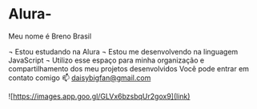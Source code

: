 # Alura-
Meu nome é Breno Brasil

¬ Estou estudando na Alura
¬ Estou me desenvolvendo na linguagem JavaScript
¬ Utilizo esse espaço para minha organização e compartilhamento dos meu projetos desenvolvidos
Você pode entrar em contato comigo 📫
daisybigfan@gmail.com

![https://images.app.goo.gl/GLVx6bzsbqUr2gox9](link)
